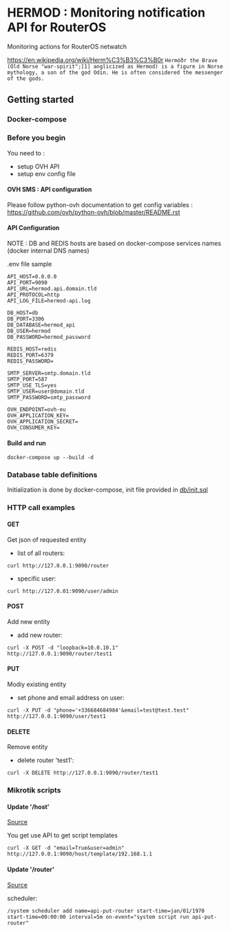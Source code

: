 # HERMOD : Monitoring notification API for RouterOS

Monitoring actions for RouterOS netwatch

https://en.wikipedia.org/wiki/Herm%C3%B3%C3%B0r
`Hermóðr the Brave (Old Norse "war-spirit";[1] anglicized as Hermod) is a figure in Norse mythology, a son of the god Odin. He is often considered the messenger of the gods.`

## Getting started

### Docker-compose

### Before you begin

You need to :
- setup OVH API
- setup env config file

#### OVH SMS : API configuration

Please follow python-ovh documentation to get config variables : https://github.com/ovh/python-ovh/blob/master/README.rst

#### API Configuration

NOTE : DB and REDIS hosts are based on docker-compose services names (docker internal DNS names)

.env file sample
```
API_HOST=0.0.0.0
API_PORT=9090
API_URL=hermod.api.domain.tld
API_PROTOCOL=http
API_LOG_FILE=hermod-api.log

DB_HOST=db
DB_PORT=3306
DB_DATABASE=hermod_api
DB_USER=hermod
DB_PASSWORD=hermod_password

REDIS_HOST=redis
REDIS_PORT=6379
REDIS_PASSWORD=

SMTP_SERVER=smtp.domain.tld
SMTP_PORT=587
SMTP_USE_TLS=yes
SMTP_USER=user@domain.tld
SMTP_PASSWORD=smtp_password

OVH_ENDPOINT=ovh-eu
OVH_APPLICATION_KEY=
OVH_APPLICATION_SECRET=
OVH_CONSUMER_KEY=
```
#### Build and run

```
docker-compose up --build -d
```

### Database table definitions

Initialization is done by docker-compose, init file provided in [db/init.sql](db/init.sql)

### HTTP call examples

#### GET
Get json of requested entity

- list of all routers:

```
curl http://127.0.0.1:9090/router
```

- specific user:

```
curl http://127.0.01:9090/user/admin
```

#### POST
Add new entity

- add new router:

```
curl -X POST -d "loopback=10.0.10.1" http://127.0.0.1:9090/router/test1
```

#### PUT
Modiy existing entity

- set phone and email address on user:

```
curl -X PUT -d "phone='+336684684984'&email=test@test.test" http://127.0.0.1:9090/user/test1
```

#### DELETE
Remove entity

- delete router 'test1':

```
curl -X DELETE http://127.0.0.1:9090/router/test1
```

### Mikrotik scripts

#### Update '/host'

[Source](api/templates.py#L13-L37)

You get use API to get script templates
```
curl -X GET -d "email=True&user=admin" http://127.0.0.1:9090/host/template/192.168.1.1
```

#### Update '/router'

[Source](api/templates.py#L45-L60)

scheduler:
```
/system scheduler add name=api-put-router start-time=jan/01/1970 start-time=00:00:00 interval=5m on-event="system script run api-put-router"
``````
